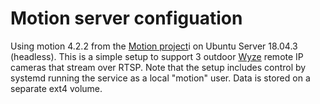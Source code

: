 # Motion server configuation
Using motion 4.2.2 from the [Motion project](https://motion-project.github.io)i on Ubuntu Server 18.04.3 (headless). This is a simple setup to support 3 outdoor [Wyze](https://wyzecam.com) remote IP cameras that stream over RTSP. Note that the setup includes control by systemd running the service as a local "motion" user. Data is stored on a separate ext4 volume.

